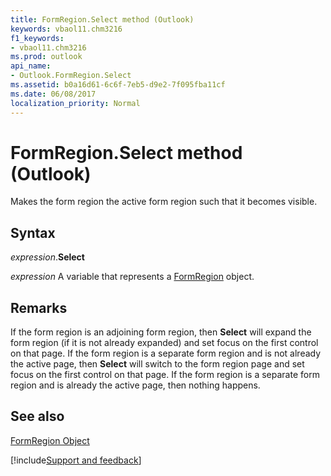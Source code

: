 ```yaml
---
title: FormRegion.Select method (Outlook)
keywords: vbaol11.chm3216
f1_keywords:
- vbaol11.chm3216
ms.prod: outlook
api_name:
- Outlook.FormRegion.Select
ms.assetid: b0a16d61-6c6f-7eb5-d9e2-7f095fba11cf
ms.date: 06/08/2017
localization_priority: Normal
---
```



# FormRegion.Select method (Outlook)

Makes the form region the active form region such that it becomes visible.


## Syntax

_expression_.**Select**

_expression_ A variable that represents a [FormRegion](Outlook.FormRegion.md) object.


## Remarks

If the form region is an adjoining form region, then  **Select** will expand the form region (if it is not already expanded) and set focus on the first control on that page. If the form region is a separate form region and is not already the active page, then **Select** will switch to the form region page and set focus on the first control on that page. If the form region is a separate form region and is already the active page, then nothing happens.


## See also


[FormRegion Object](Outlook.FormRegion.md)

[!include[Support and feedback](~/includes/feedback-boilerplate.md)]